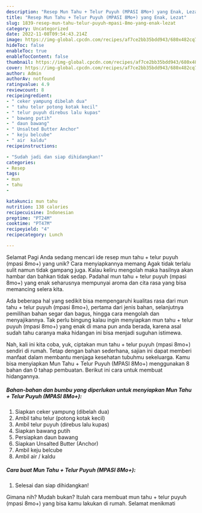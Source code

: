 ```yaml
---
description: "Resep Mun Tahu + Telur Puyuh (MPASI 8Mo+) yang Enak, Lezat"
title: "Resep Mun Tahu + Telur Puyuh (MPASI 8Mo+) yang Enak, Lezat"
slug: 1839-resep-mun-tahu-telur-puyuh-mpasi-8mo-yang-enak-lezat
category: Uncategorized
date: 2022-11-08T09:54:43.214Z
image: https://img-global.cpcdn.com/recipes/af7ce2bb35bdd943/680x482cq70/mun-tahu-telur-puyuh-mpasi-8mo-foto-resep-utama.jpg
hideToc: false
enableToc: true
enableTocContent: false
thumbnail: https://img-global.cpcdn.com/recipes/af7ce2bb35bdd943/680x482cq70/mun-tahu-telur-puyuh-mpasi-8mo-foto-resep-utama.jpg
cover: https://img-global.cpcdn.com/recipes/af7ce2bb35bdd943/680x482cq70/mun-tahu-telur-puyuh-mpasi-8mo-foto-resep-utama.jpg
author: Admin
authorAv: notfound
ratingvalue: 4.9
reviewcount: 8
recipeingredient:
- " ceker yampung dibelah dua"
- " tahu telur potong kotak kecil"
- " telur puyuh direbus lalu kupas"
- " bawang putih"
- " daun bawang"
- " Unsalted Butter Anchor"
- " keju belcube"
- " air  kaldu"
recipeinstructions:

- "Sudah jadi dan siap dihidangkan!"
categories:
- Resep
tags:
- mun
- tahu
- 

katakunci: mun tahu  
nutrition: 138 calories
recipecuisine: Indonesian
preptime: "PT24M"
cooktime: "PT47M"
recipeyield: "4"
recipecategory: Lunch

---
```



Selamat Pagi Anda sedang mencari ide resep mun tahu + telur puyuh (mpasi 8mo+) yang unik? Cara menyiapkannya memang Agak tidak terlalu sulit namun tidak gampang juga. Kalau keliru mengolah maka hasilnya akan hambar dan bahkan tidak sedap. Padahal mun tahu + telur puyuh (mpasi 8mo+) yang enak seharusnya mempunyai aroma dan cita rasa yang bisa memancing selera kita.


Ada beberapa hal yang sedikit bisa mempengaruhi kualitas rasa dari mun tahu + telur puyuh (mpasi 8mo+), pertama dari jenis bahan, selanjutnya pemilihan bahan segar dan bagus, hingga cara mengolah dan menyajikannya. Tak perlu bingung kalau ingin menyiapkan mun tahu + telur puyuh (mpasi 8mo+) yang enak di mana pun anda berada, karena asal sudah tahu caranya maka hidangan ini bisa menjadi suguhan istimewa.




Nah, kali ini kita coba, yuk, ciptakan mun tahu + telur puyuh (mpasi 8mo+) sendiri di rumah. Tetap dengan bahan sederhana, sajian ini dapat memberi manfaat dalam membantu menjaga kesehatan tubuhmu sekeluarga. Kamu bisa menyiapkan Mun Tahu + Telur Puyuh (MPASI 8Mo+) menggunakan 8 bahan dan 0 tahap pembuatan. Berikut ini cara untuk membuat hidangannya.

<!--inarticleads1-->

##### Bahan-bahan dan bumbu yang diperlukan untuk menyiapkan Mun Tahu + Telur Puyuh (MPASI 8Mo+):

1. Siapkan  ceker yampung (dibelah dua)
1. Ambil  tahu telur (potong kotak kecil)
1. Ambil  telur puyuh (direbus lalu kupas)
1. Siapkan  bawang putih
1. Persiapkan  daun bawang
1. Siapkan  Unsalted Butter (Anchor)
1. Ambil  keju belcube
1. Ambil  air / kaldu




<!--inarticleads2-->

##### Cara buat Mun Tahu + Telur Puyuh (MPASI 8Mo+):


1. Selesai dan siap dihidangkan!



Gimana nih? Mudah bukan? Itulah cara membuat mun tahu + telur puyuh (mpasi 8mo+) yang bisa kamu lakukan di rumah. Selamat menikmati

